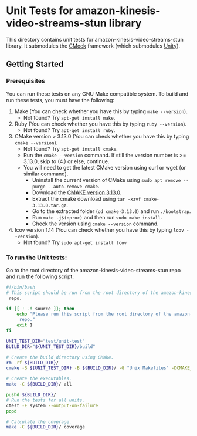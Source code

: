 # Unit Tests for amazon-kinesis-video-streams-stun library

This directory contains unit tests for amazon-kinesis-video-streams-stun library.
It submodules the [CMock](https://github.com/ThrowTheSwitch/CMock) framework
(which submodules [Unity](https://github.com/throwtheswitch/unity/)).

## Getting Started

### Prerequisites

You can run these tests on any GNU Make compatible system. To build and run
these tests, you must have the following:

1. Make (You can check whether you have this by typing `make --version`).
   - Not found? Try `apt-get install make`.
1. Ruby (You can check whether you have this by typing `ruby --version`).
   - Not found? Try `apt-get install ruby`.
1. CMake version > 3.13.0 (You can check whether you have this by typing
   `cmake --version`).
   - Not found? Try `apt-get install cmake`.
   - Run the `cmake --version` command. If still the version number is >=
     3.13.0, skip to (4.) or else, continue.
   - You will need to get the latest CMake version using curl or wget (or
     similar command).
     - Uninstall the current version of CMake using
       `sudo apt remove --purge --auto-remove cmake`.
     - Download the [CMAKE version 3.13.0](https://cmake.org/files/v3.13/).
     - Extract the cmake download using `tar -xzvf cmake-3.13.0.tar.gz`.
     - Go to the extracted folder (`cd cmake-3.13.0`) and run `./bootstrap`.
     - Run `make -j$(nproc)` and then run `sudo make install`.
     - Check the version using `cmake --version` command.
1. lcov version 1.14 (You can check whether you have this by typing
   `lcov --version`).
     - Not found? Try `sudo apt-get install lcov`

### To run the Unit tests:

Go to the root directory of the amazon-kinesis-video-streams-stun repo and run
the following script:

```sh
#!/bin/bash
# This script should be run from the root directory of the amazon-kinesis-video-streams-stun.
 repo.

if [[ ! -d source ]]; then
    echo "Please run this script from the root directory of the amazon-kinesis-video-streams-stun
     repo."
    exit 1
fi

UNIT_TEST_DIR="test/unit-test"
BUILD_DIR="${UNIT_TEST_DIR}/build"

# Create the build directory using CMake.
rm -rf ${BUILD_DIR}/
cmake -S ${UNIT_TEST_DIR} -B ${BUILD_DIR}/ -G "Unix Makefiles" -DCMAKE_BUILD_TYPE=Debug -DBUILD_CLONE_SUBMODULES=ON -DCMAKE_C_FLAGS='--coverage -Wall -Wextra -Werror -DNDEBUG -DLIBRARY_LOG_LEVEL=LOG_DEBUG'

# Create the executables.
make -C ${BUILD_DIR}/ all

pushd ${BUILD_DIR}/
# Run the tests for all units.
ctest -E system --output-on-failure
popd

# Calculate the coverage.
make -C ${BUILD_DIR}/ coverage
```
